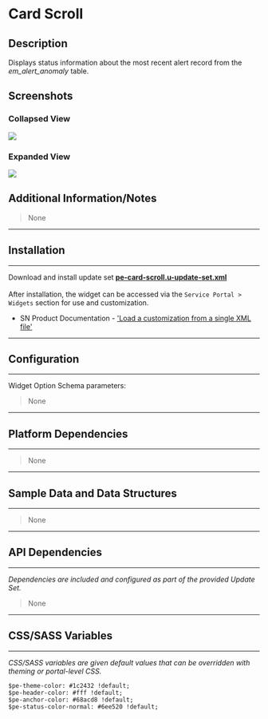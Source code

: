 # Card Scroll

## Description

Displays status information about the most recent alert record from the *em_alert_anomaly* table.

## Screenshots
### Collapsed View
![](../images/pe-card-scroll-1.png)
### Expanded View
![](../images/pe-card-scroll-2.png)

## Additional Information/Notes
> None
---
## Installation
---
Download and install update set **[pe-card-scroll.u-update-set.xml](https://github.com/platform-experience/serviceportal-widget-library/blob/master/pe-card-scroll/pe-card-scroll.u-update-set.xml)** <br/><br/>
After installation, the widget can be accessed via the `Service Portal > Widgets` section for use and customization.<br/>
* SN Product Documentation - ['Load a customization from a single XML file'](https://docs.servicenow.com/bundle/istanbul-application-development/page/build/system-update-sets/task/t_LoadCustomizationsFromAnXMLFile.html)

---
## Configuration
---
Widget Option Schema parameters:
> None
---
## Platform Dependencies
---
> None
---
## Sample Data and Data Structures
---
> None
---
## API Dependencies
---
<i>Dependencies are included and configured as part of the provided Update Set.</i>
> None
---
## CSS/SASS Variables
---
_CSS/SASS variables are given default values that can be overridden with theming or portal-level CSS._

`$pe-theme-color: #1c2432 !default;`<br/>
`$pe-header-color: #fff !default;`<br/>
`$pe-anchor-color: #68acd8 !default;`<br/>
`$pe-status-color-normal: #6ee520 !default;`<br/>
